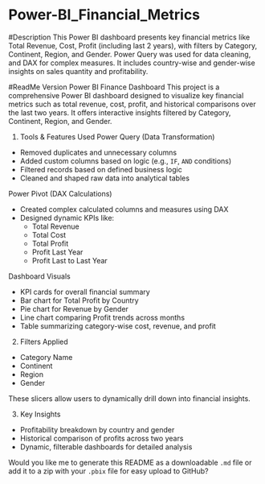 # Power-BI_Financial_Metrics
#Description
This Power BI dashboard presents key financial metrics like Total Revenue, Cost, Profit (including last 2 years), with filters by Category, Continent, Region, and Gender. Power Query was used for data cleaning, and DAX for complex measures. It includes country-wise and gender-wise insights on sales quantity and profitability.

#ReadMe Version
Power BI Finance Dashboard
This project is a comprehensive Power BI dashboard designed to visualize key financial metrics such as total revenue, cost, profit, and historical comparisons over the last two years. It offers interactive insights filtered by Category, Continent, Region, and Gender.


1. Tools & Features Used
Power Query (Data Transformation)
* Removed duplicates and unnecessary columns
* Added custom columns based on logic (e.g., `IF`, `AND` conditions)
* Filtered records based on defined business logic
* Cleaned and shaped raw data into analytical tables

Power Pivot (DAX Calculations)
* Created complex calculated columns and measures using DAX
* Designed dynamic KPIs like:
  * Total Revenue
  * Total Cost
  * Total Profit
  * Profit Last Year
  * Profit Last to Last Year

Dashboard Visuals
* KPI cards for overall financial summary
* Bar chart for Total Profit by Country
* Pie chart for Revenue by Gender
* Line chart comparing Profit trends across months
* Table summarizing category-wise cost, revenue, and profit

2. Filters Applied

* Category Name
* Continent
* Region
* Gender

These slicers allow users to dynamically drill down into financial insights.

3. Key Insights

* Profitability breakdown by country and gender
* Historical comparison of profits across two years
* Dynamic, filterable dashboards for detailed analysis


Would you like me to generate this README as a downloadable `.md` file or add it to a zip with your `.pbix` file for easy upload to GitHub?

